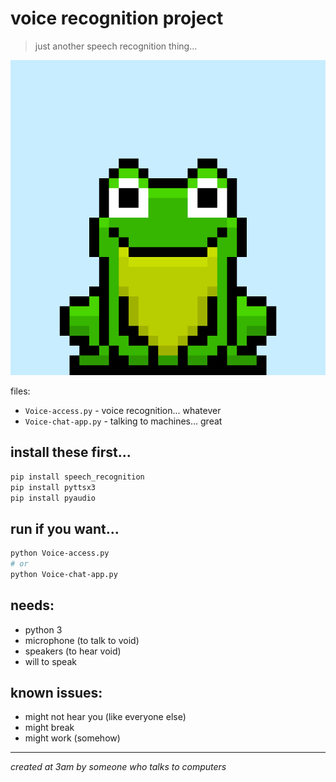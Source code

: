 # voice recognition project
> just another speech recognition thing...

![tired frog](frog.gif)

files:
- `Voice-access.py` - voice recognition... whatever
- `Voice-chat-app.py` - talking to machines... great

## install these first...
```bash
pip install speech_recognition
pip install pyttsx3
pip install pyaudio
```

## run if you want...
```bash
python Voice-access.py
# or
python Voice-chat-app.py
```

## needs:
- python 3
- microphone (to talk to void)
- speakers (to hear void)
- will to speak

## known issues:
- might not hear you (like everyone else)
- might break
- might work (somehow)

---
*created at 3am by someone who talks to computers*
